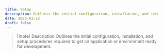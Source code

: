```yaml
---
title: Setup
description: Outlines the initial configuration, installation, and setup procedures required to get an application or environment ready for development.
date: 2025-01-22
draft: false
---
```


> [!note] Description
> Outlines the initial configuration, installation, and setup procedures required to get an application or environment ready for development.